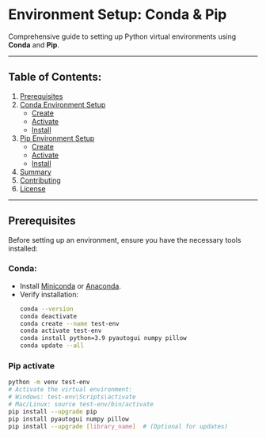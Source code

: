 # Environment Setup: Conda & Pip
Comprehensive guide to setting up Python virtual environments using **Conda** and **Pip**.

---

## Table of Contents:
1. [Prerequisites](#prerequisites)
2. [Conda Environment Setup](#conda-environment-setup)
   - [Create](#create-conda)
   - [Activate](#activate-conda)
   - [Install](#install-conda)
3. [Pip Environment Setup](#pip-environment-setup)
   - [Create](#create-pip)
   - [Activate](#activate-pip)
   - [Install](#install-pip)
4. [Summary](#summary)
5. [Contributing](#contributing)
6. [License](#license)

---

## Prerequisites
Before setting up an environment, ensure you have the necessary tools installed:

### Conda:
- Install [Miniconda](https://docs.conda.io/projects/miniconda/en/latest/miniconda-install.html) or [Anaconda](https://www.anaconda.com/).
- Verify installation:
  ```bash
  conda --version
  conda deactivate
  conda create --name test-env
  conda activate test-env
  conda install python=3.9 pyautogui numpy pillow
  conda update --all
  
### Pip activate
```bash
python -m venv test-env
# Activate the virtual environment:
# Windows: test-env\Scripts\activate
# Mac/Linux: source test-env/bin/activate
pip install --upgrade pip
pip install pyautogui numpy pillow
pip install --upgrade [library_name]  # (Optional for updates)
